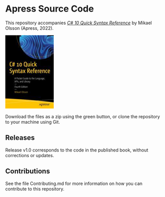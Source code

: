 # Apress Source Code

This repository accompanies [*C# 10 Quick Syntax Reference*](https://link.springer.com/book/10.1007/978-1-4842-7981-6) by Mikael Olsson (Apress, 2022).

[comment]: #cover
![Cover image](978-1-4842-7980-9.jpg)

Download the files as a zip using the green button, or clone the repository to your machine using Git.

## Releases

Release v1.0 corresponds to the code in the published book, without corrections or updates.

## Contributions

See the file Contributing.md for more information on how you can contribute to this repository.